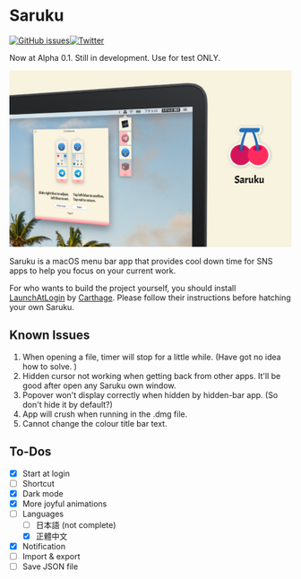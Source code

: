 # Saruku 

[![GitHub issues](https://img.shields.io/github/issues/bufhdy/Saruku)](https://github.com/bufhdy/Saruku/issues)[![Twitter](https://img.shields.io/twitter/url?style=social&url=https%3A%2F%2Ftwitter.com%2Fbufhdy)](https://twitter.com/intent/tweet?text=Wow:&url=https%3A%2F%2Fgithub.com%2Fbufhdy%2FSaruku)

Now at Alpha 0.1. Still in development. Use for test ONLY.

<p style="text-align: center">
    <img src="https://github.com/bufhdy/Saruku/raw/master/img/saruku-cover.png" alt="saruku-icon" />
</p>

Saruku is a macOS menu bar app that provides cool down time for SNS apps to help you focus on your current work.

For who wants to build the project yourself, you should install [LaunchAtLogin](https://github.com/sindresorhus/LaunchAtLogin) by [Carthage](https://github.com/Carthage/Carthage). Please follow their instructions before hatching your own Saruku.

## Known Issues

1. When opening a file, timer will stop for a little while. (Have got no idea how to solve. )
2. Hidden cursor not working when getting back from other apps. It'll be good after open any Saruku own window.
3. Popover won't display correctly when hidden by hidden-bar app. (So don't hide it by default?)
4. App will crush when running in the .dmg file.
5. Cannot change the colour title bar text.

## To-Dos

- [x] Start at login
- [ ] Shortcut
- [x] Dark mode
- [x] More joyful animations
- [ ] Languages
    - [ ] 日本語 (not complete)
    - [x] 正體中文
- [x] Notification
- [ ] Import & export
- [ ] Save JSON file
